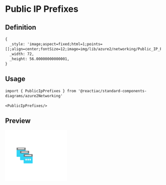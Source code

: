 # Public IP Prefixes

## Definition

```
{
  _style: 'image;aspect=fixed;html=1;points=[];align=center;fontSize=12;image=img/lib/azure2/networking/Public_IP_Prefixes.svg;strokeColor=none;',
  _width: 72,
  _height: 56.00000000000001,
}
```

## Usage

```
import { PublicIpPrefixes } from '@reactiac/standard-components-diagrams/azure2Networking'

<PublicIpPrefixes/>
```

## Preview

<img src="./public-ip-prefixes.png" width="200"/>
